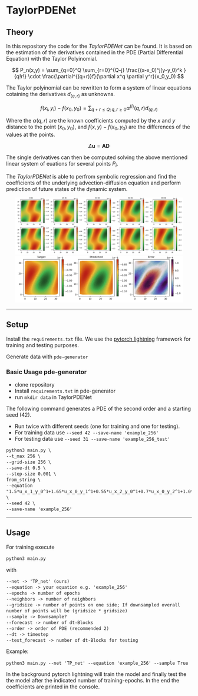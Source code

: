 # TaylorPDENet

## Theory

In this repository the code for the *TaylorPDENet* can be found. It is based on the estimation of the derivatives contained in the PDE (Partial Differential Equation) with the Taylor Polyinomial.

$$
P_n(x,y) = \sum_{q=0}^Q \sum_{r=0}^{Q-j} \frac{(x-x_0)^j(y-y_0)^k }{q!r!} \cdot \frac{\partial^{(q+r)}f}{\partial x^q \partial y^r}(x_0,y_0)
$$

The Taylor polyinomial can be rewritten to form a system of linear equations cotaining the derivatives $d_{(q,r)}$ as unknowns.

$$
f(x_i, y_i)-f(x_0, y_0) = \sum_{q+r\leq Q; q,r\geq 0}\alpha^{(i)}(q, r)d_{(q,r)}
$$

Where the $\alpha(q, r)$ are the known coefficients computed by the $x$ and $y$ distance to the point $(x_0, y_0)$, and $f(x,y)-f(x_0,y_0)$ are the differences of the values at the points.

$$
\Delta \mathbf{u} = \mathbf{A}\mathbf{D}
$$

The single derivatives can then be computed solving the above mentioned linear system of euations for several points $P_i$.

The *TaylorPDENet* is able to perfrom symbolic regression and find the coefficients of the underlying advection-diffusion equation and perform prediction of future states of the dynamic system.

<div  align="center">
<img src="figures/e5_256_2.png" width = "90%" />
</div>

<div  align="center">
<img src="figures/e5_256_1.png" width = "90%" />
</div>

---
## Setup
Install the ```requirements.txt``` file. We use the [pytorch lightning](https://lightning.ai/docs/pytorch/stable/) framework for training and testing purposes.

Generate data with ```pde-generator```

### Basic Usage pde-generator
- clone repository
- Install `requirements.txt` in pde-generator
- run `mkdir data` in TaylorPDENet

The following command generates a PDE of the second order and a starting seed (42).

- Run twice with different seeds (one for training and one for testing).
- For training data use `--seed 42 --save-name 'example_256'`
- For testing data use  `--seed 31 --save-name 'example_256_test'`

```
python3 main.py \
--t_max 256 \
--grid-size 256 \
--save-dt 0.5 \
--step-size 0.001 \
from_string \
--equation "1.5*u_x_1_y_0^1+1.65*u_x_0_y_1^1+0.55*u_x_2_y_0^1+0.7*u_x_0_y_2^1+1.0*u_y_1_x_1^1" \
--seed 42 \
--save-name 'example_256'
```

---
## Usage
For training execute
```bash
python3 main.py
```
with
```
--net -> 'TP_net' (ours)
--equation -> your equation e.g. 'example_256'
--epochs -> number of epochs
--neighbors -> number of neighbors
--gridsize -> number of points on one side; If downsampled overall number of points will be (gridsize * gridsize)
--sample -> Downsample?
--forecast -> number of dt-Blocks
--order -> order of PDE (recommended 2)
--dt -> timestep
--test_forecast -> number of dt-Blocks for testing
```

Example:

```python3 main.py --net 'TP_net' --equation 'example_256' --sample True```

In the background pytorch lightning will train the model and finally test the the model after the indicated number of training-epochs. In the end the coefficients are printed in the console.

